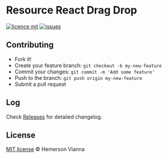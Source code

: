# Resource React Drag Drop

[![licence mit](https://img.shields.io/badge/license-MIT-blue.svg?style=flat-square)](http://hemersonvianna.mit-license.org/)
[![issues](https://img.shields.io/github/issues/descco-tools/resource-reactjs-drag-drop.svg?style=flat-square)](https://github.com/descco-tools/resource-reactjs-drag-drop/issues)

## Contributing

- Fork it!
- Create your feature branch: `git checkout -b my-new-feature`
- Commit your changes: `git commit -m 'Add some feature'`
- Push to the branch: `git push origin my-new-feature`
- Submit a pull request

## Log

Check [Releases](https://github.com/descco-tools/resource-reactjs-drag-drop/releases) for detailed changelog.

## License

[MIT license](http://hemersonvianna.mit-license.org/) © Hemerson Vianna